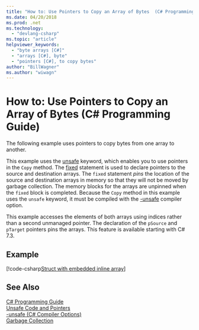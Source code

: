```yaml
---
title: "How to: Use Pointers to Copy an Array of Bytes  (C# Programming Guide)"
ms.date: 04/20/2018
ms.prod: .net
ms.technology: 
  - "devlang-csharp"
ms.topic: "article"
helpviewer_keywords: 
  - "byte arrays [C#]"
  - "arrays [C#], byte"
  - "pointers [C#], to copy bytes"
author: "BillWagner"
ms.author: "wiwagn"
---
```

# How to: Use Pointers to Copy an Array of Bytes  (C# Programming Guide)

The following example uses pointers to copy bytes from one array to another.

This example uses the [unsafe](../../language-reference/keywords/unsafe.md) keyword, which enables you to use pointers in the `Copy` method. The [fixed](../../language-reference/keywords/fixed-statement.md) statement is used to declare pointers to the source and destination arrays. The `fixed` statement *pins* the location of the source and destination arrays in memory so that they will not be moved by garbage collection. The memory blocks for the arrays are unpinned when the `fixed` block is completed. Because the `Copy` method in this example uses the `unsafe` keyword, it must be compiled with the [-unsafe](../../language-reference/compiler-options/unsafe-compiler-option.md) compiler option.

This example accesses the elements of both arrays using indices rather than a second unmanaged pointer. The declaration of the `pSource` and `pTarget` pointers pins the arrays. This feature is available starting with C# 7.3.

## Example

[!code-csharp[Struct with embedded inline array](../../../../samples/snippets/csharp/keywords/FixedKeywordExamples.cs#8)]

## See Also
 [C# Programming Guide](../index.md)  
 [Unsafe Code and Pointers](index.md)  
 [-unsafe (C# Compiler Options)](../../language-reference/compiler-options/unsafe-compiler-option.md)  
 [Garbage Collection](../../../standard/garbage-collection/index.md)  
